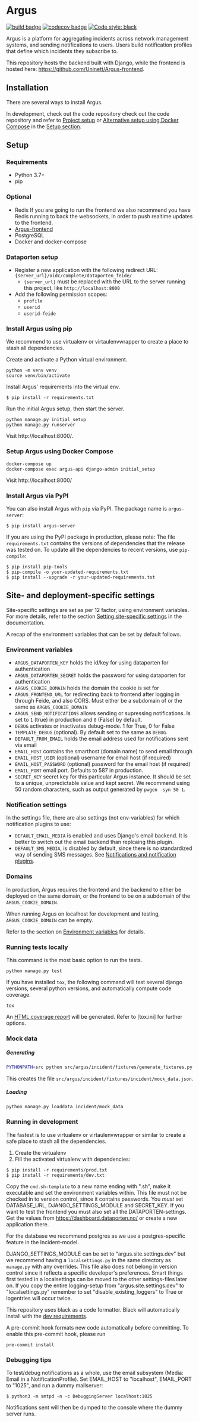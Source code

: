 # Argus
[![build badge](https://github.com/Uninett/Argus/workflows/build/badge.svg)](https://github.com/Uninett/Argus/actions)
[![codecov badge](https://codecov.io/gh/Uninett/Argus/branch/master/graph/badge.svg)](https://codecov.io/gh/Uninett/Argus)
[![Code style: black](https://img.shields.io/badge/code%20style-black-000000.svg)](https://github.com/psf/black)

Argus is a platform for aggregating incidents across network management systems, and sending notifications to users. Users build notification profiles that define which incidents they subscribe to.

This repository hosts the backend built with Django, while the frontend is hosted here: https://github.com/Uninett/Argus-frontend.

## Installation

There are several ways to install Argus.

In development, check out the code repository check out the code repository
and refer to [Project setup](#project-setup) or
[Alternative setup using Docker Compose](#alternative-setup-using-docker-compose)
in the [Setup section](#setup).

## Setup

### Requirements
* Python 3.7+
* pip

### Optional
* Redis
  If you are going to run the frontend we also recommend you have Redis running
  to back the websockets, in order to push realtime updates to the frontend.
* [Argus-frontend](https://github.com/Uninett/Argus-frontend/)
* PostgreSQL
* Docker and docker-compose

### Dataporten setup
* Register a new application with the following redirect URL: `{server_url}/oidc/complete/dataporten_feide/`
  * `{server_url}` must be replaced with the URL to the server running this project, like `http://localhost:8000`
* Add the following permission scopes:
  * `profile`
  * `userid`
  * `userid-feide`

### Install Argus using pip

We recommend to use virtualenv or virtaulenvwrapper to create
a place to stash all dependencies.

Create and activate a Python virtual environment.
```
python -m venv venv
source venv/bin/activate
```
Install Argus' requirements into the virtual env.
```
$ pip install -r requirements.txt
```
Run the initial Argus setup, then start the server.
```
python manage.py initial_setup
python manage.py runserver
```
Visit http://localhost:8000/.

### Setup Argus using Docker Compose

```
docker-compose up
docker-compose exec argus-api django-admin initial_setup
```
Visit http://localhost:8000/

###  Install Argus via PyPI

You can also install Argus with `pip` via PyPI. The package name is `argus-server`:

```
$ pip install argus-server
```

If you are using the PyPI package in production, please note: The file
`requirements.txt` contains the versions of dependencies that the release was
tested on.
To update all the dependencies to recent versions, use `pip-compile`:

```
$ pip install pip-tools
$ pip-compile -o your-updated-requirements.txt
$ pip install --upgrade -r your-updated-requirements.txt
```

## Site- and deployment-specific settings

Site-specific settings are set as per 12 factor, using environment variables.
For more details, refer to the section [Setting site-specific settings](docs/site-specific-settings.rst)
in the documentation.

A recap of the environment variables that can be set by default follows.

### Environment variables

* `ARGUS_DATAPORTEN_KEY` holds the id/key for using dataporten for
  authentication
* `ARGUS_DATAPORTEN_SECRET` holds the password for using dataporten for
  authentication
* `ARGUS_COOKIE_DOMAIN` holds the domain the cookie is set for
* `ARGUS_FRONTEND_URL` for redirecting back to frontend after logging in
  through Feide, and also CORS. Must either be a subdomain of or the same as
  `ARGUS_COOKIE_DOMAIN`
* `ARGUS_SEND_NOTIFICATIONS` allows sending or supressing notifications.
  Is set to `1` (true) in production and `0` (False) by default.
* `DEBUG` activates or inactivates debug-mode. 1 for True, 0 for False
* `TEMPLATE_DEBUG` (optional). By default set to the same as `DEBUG`.
* `DEFAULT_FROM_EMAIL` holds the email address used for notifications sent via email
* `EMAIL_HOST` contains the smarthost (domain name) to send email through
* `EMAIL_HOST_USER` (optional) username for email host (if required)
* `EMAIL_HOST_PASSWORD` (optional) password for the email host (if required)
* `EMAIL_PORT` email port. Defaults to 587 in production.
* `SECRET_KEY` secret key for this particular Argus instance. It should be set
  to a unique, unpredictable value and kept secret. We recommend using 50 random
  characters, such as output generated by `pwgen -syn 50 1`.

### Notification settings

In the settings file, there are also settings (not env-variables) for which notification plugins to
use:

* `DEFAULT_EMAIL_MEDIA` is enabled and uses Django's email backend. It is
  better to switch out the email backend than replcaing this plugin.
* `DEFAULT_SMS_MEDIA`, is disabled by default, since there is no standardized
  way of sending SMS messages.
  See [Notifications and notification plugins](docs/notifications.rst).

### Domains

In production, Argus requires the frontend and the backend to either be
deployed on the same domain, or the frontend to be on a subdomain of the
`ARGUS_COOKIE_DOMAIN`.

When running Argus on localhost for development and testing,
`ARGUS_COOKIE_DOMAIN` can be empty.

Refer to the section on [Environment variables](#environment-variables) for
details.

### Running tests locally

This command is the most basic option to run the tests.
```
python manage.py test
```

If you have installed `tox`, the following command will
test several django versions, several python versions, and
automatically compute code coverage.
```
tox
```
An [HTML coverage report](htmlcov/index.html) will be generated.
Refer to [tox.ini] for further options.

### Mock data
##### Generating
```sh
PYTHONPATH=src python src/argus/incident/fixtures/generate_fixtures.py
```
This creates the file `src/argus/incident/fixtures/incident/mock_data.json`.

##### Loading
```sh
python manage.py loaddata incident/mock_data
```

### Running in development

The fastest is to use virtualenv or virtaulenvwrapper or similar to create
a safe place to stash all the dependencies.

1. Create the virtualenv
2. Fill the activated virtualenv with dependencies:

```
$ pip install -r requirements/prod.txt
$ pip install -r requirements/dev.txt
```

Copy the `cmd.sh-template` to a new name ending with ".sh", make it executable
and set the environment variables within. This file must not be checked in to
version control, since it contains passwords. You *must* set DATABASE_URL,
DJANGO_SETTINGS_MODULE and SECRET_KEY. If you want to test the frontend you
must also set all the DATAPORTEN-settings. Get the values from
https://dashboard.dataporten.no/ or create a new application there.

For the database we recommend postgres as we use a postgres-specific feature in
the Incident-model.

DJANGO_SETTINGS_MODULE can be set to "argus.site.settings.dev" but we recommend
having a `localsettings.py` in the same directory as `manage.py` with any
overrides. This file also does not belong in version control since it reflects
a specific developer's preferences. Smart things first tested in
a localsettings can be moved to the other settings-files later on. If you copy
the entire logging-setup from "argus.site.settings.dev" to "localsettings.py"
remember to set "disable_existing_loggers" to True or logentries will occur
twice.

This repository uses black as a code formatter. Black will automatically install
with the [dev requirements](requirements/dev.txt).

A pre-commit hook formats new code automatically before committing.
To enable this pre-commit hook, please run

```
pre-commit install
```

### Debugging tips

To test/debug notifications as a whole, use the email subsystem (Media: Email in a NotificationProfile).
Set EMAIL_HOST to "localhost", EMAIL_PORT to "1025", and run a dummy mailserver:

```
$ python3 -m smtpd -n -c DebuggingServer localhost:1025
```

Notifications sent will then be dumped to the console where the dummy server runs.
